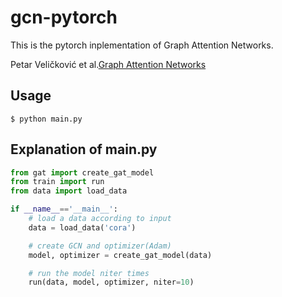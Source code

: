 # gcn-pytorch
This is the pytorch inplementation of Graph Attention Networks.

Petar Veličković et al.[Graph Attention Networks](https://arxiv.org/abs/1710.10903)

## Usage
```
$ python main.py
```

## Explanation of main.py
```python
from gat import create_gat_model
from train import run
from data import load_data

if __name__=='__main__':
    # load a data according to input
    data = load_data('cora')

    # create GCN and optimizer(Adam)
    model, optimizer = create_gat_model(data)

    # run the model niter times
    run(data, model, optimizer, niter=10)
```
